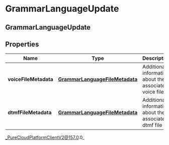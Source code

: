 # GrammarLanguageUpdate

## GrammarLanguageUpdate

## Properties

|Name | Type | Description | Notes|
|------------ | ------------- | ------------- | -------------|
| **voiceFileMetadata** | [**GrammarLanguageFileMetadata**](GrammarLanguageFileMetadata) | Additional information about the associated voice file | [optional] |
| **dtmfFileMetadata** | [**GrammarLanguageFileMetadata**](GrammarLanguageFileMetadata) | Additional information about the associated dtmf file | [optional] |



_PureCloudPlatformClientV2@157.0.0_
